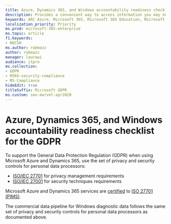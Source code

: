 ```yaml
---
title: Azure, Dynamics 365, and Windows accountability readiness checklist for the GDPR
description: Provides a convenient way to access information you may need to support GDPR when using Microsoft Azure.
keywords: ARC Azure, Microsoft 365, Microsoft 365 Education, Microsoft 365 documentation, GDPR
localization_priority: Priority
ms.prod: microsoft-365-enterprise
ms.topic: article
f1.keywords:
- NOCSH
ms.author: robmazz
author: robmazz
manager: laurawi
audience: itpro
ms.collection: 
- GDPR
- M365-security-compliance
- MS-Compliance
hideEdit: true
titleSuffix: Microsoft GDPR
ms.custom: seo-marvel-apr2020
---
```


# Azure, Dynamics 365, and Windows accountability readiness checklist for the GDPR

To support the General Data Protection Regulation (GDPR) when using Microsoft Azure and Dynamics 365, use the set of privacy and security controls for personal data processors:

- [ISO/IEC 27701](https://shop.bsigroup.com/ProductDetail?pid=000000000030351736) for privacy management requirements
- [ISO/IEC 27001](https://shop.bsigroup.com/ProductDetail?pid=000000000030347472) for security techniques requirements

Microsoft Azure and Dynamics 365 services are [certified](https://servicetrust.microsoft.com/ViewPage/MSComplianceGuideV3?command=Download&downloadType=Document&downloadId=00af6c3e-7f3e-4e0d-8b0e-79f45ef2cef1&tab=7027ead0-3d6b-11e9-b9e1-290b1eb4cdeb&docTab=7027ead0-3d6b-11e9-b9e1-290b1eb4cdeb_ISO_Reports) to [ISO 27701 (PIMS)](offering-iso-27701.md).

The commercial data pipeline for Windows diagnostic data follows the same set of privacy and security controls for personal data processors as documented above.
